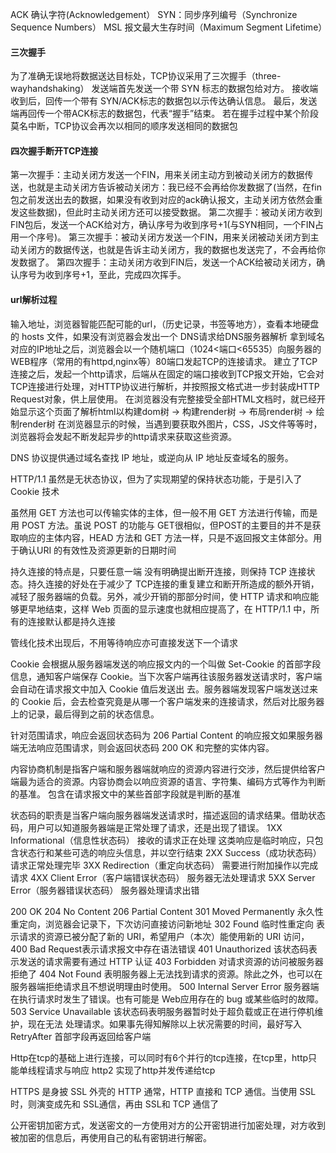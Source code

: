 ACK 确认字符(Acknowledgement）  SYN：同步序列编号（Synchronize Sequence Numbers）
MSL 报文最大生存时间（Maximum Segment Lifetime）

#### 三次握手

为了准确无误地将数据送达目标处，TCP协议采用了三次握手（three-wayhandshaking）
发送端首先发送一个带 SYN 标志的数据包给对方。
接收端收到后，回传一个带有 SYN/ACK标志的数据包以示传达确认信息。
最后，发送端再回传一个带ACK标志的数据包，代表“握手”结束。
若在握手过程中某个阶段莫名中断，TCP协议会再次以相同的顺序发送相同的数据包

#### 四次握手断开TCP连接

第一次握手：主动关闭方发送一个FIN，用来关闭主动方到被动关闭方的数据传送，也就是主动关闭方告诉被动关闭方：我已经不会再给你发数据了(当然，在fin包之前发送出去的数据，如果没有收到对应的ack确认报文，主动关闭方依然会重发这些数据)，但此时主动关闭方还可以接受数据。
第二次握手：被动关闭方收到FIN包后，发送一个ACK给对方，确认序号为收到序号+1(与SYN相同，一个FIN占用一个序号)。
第三次握手：被动关闭方发送一个FIN，用来关闭被动关闭方到主动关闭方的数据传送，也就是告诉主动关闭方，我的数据也发送完了，不会再给你发数据了。
第四次握手：主动关闭方收到FIN后，发送一个ACK给被动关闭方，确认序号为收到序号+1，至此，完成四次挥手。

#### url解析过程

输入地址，浏览器智能匹配可能的url，（历史记录，书签等地方），查看本地硬盘的 hosts 文件，如果没有浏览器会发出一个 DNS请求给DNS服务器解析
拿到域名对应的IP地址之后，浏览器会以一个随机端口（1024<端口<65535）向服务器的WEB程序（常用的有httpd,nginx等）80端口发起TCP的连接请求。
建立了TCP连接之后，发起一个http请求，后端从在固定的端口接收到TCP报文开始，它会对TCP连接进行处理，对HTTP协议进行解析，并按照报文格式进一步封装成HTTP Request对象，供上层使用。
在浏览器没有完整接受全部HTML文档时，就已经开始显示这个页面了解析html以构建dom树 -> 构建render树 -> 布局render树 -> 绘制render树
在浏览器显示的时候，当遇到要获取外图片，CSS，JS文件等等时，浏览器将会发起不断发起异步的http请求来获取这些资源。

DNS 协议提供通过域名查找 IP 地址，或逆向从 IP 地址反查域名的服务。

HTTP/1.1 虽然是无状态协议，但为了实现期望的保持状态功能，于是引入了 Cookie 技术

虽然用 GET 方法也可以传输实体的主体，但一般不用 GET 方法进行传输，而是用 POST 方法。虽说 POST 的功能与 GET很相似，但POST的主要目的并不是获取响应的主体内容，HEAD 方法和 GET 方法一样，只是不返回报文主体部分。用于确认URI 的有效性及资源更新的日期时间

持久连接的特点是，只要任意一端
没有明确提出断开连接，则保持 TCP 连接状态。持久连接的好处在于减少了 TCP连接的重复建立和断开所造成的额外开销，减轻了服务器端的负载。另外，减少开销的那部分时间，使
HTTP 请求和响应能够更早地结束，这样 Web 页面的显示速度也就相应提高了，在 HTTP/1.1 中，所有的连接默认都是持久连接

管线化技术出现后，不用等待响应亦可直接发送下一个请求

Cookie 会根据从服务器端发送的响应报文内的一个叫做 Set-Cookie 的首部字段信息，通知客户端保存 Cookie。当下次客户端再往该服务器发送请求时，客户端会自动在请求报文中加入 Cookie 值后发送出
去。服务器端发现客户端发送过来的 Cookie 后，会去检查究竟是从哪一个客户端发来的连接请求，然后对比服务器上的记录，最后得到之前的状态信息。

针对范围请求，响应会返回状态码为 206 Partial Content 的响应报文如果服务器端无法响应范围请求，则会返回状态码 200 OK 和完整的实体内容。

内容协商机制是指客户端和服务器端就响应的资源内容进行交涉，然后提供给客户端最为适合的资源。内容协商会以响应资源的语言、字符集、编码方式等作为判断的基准。
包含在请求报文中的某些首部字段就是判断的基准


状态码的职责是当客户端向服务器端发送请求时，描述返回的请求结果。借助状态码，用户可以知道服务器端是正常处理了请求，还是出现了错误。
1XX Informational（信息性状态码） 接收的请求正在处理 这类响应是临时响应，只包含状态行和某些可选的响应头信息，并以空行结束
2XX Success（成功状态码） 请求正常处理完毕
3XX Redirection（重定向状态码） 需要进行附加操作以完成请求
4XX Client Error（客户端错误状态码） 服务器无法处理请求
5XX Server Error（服务器错误状态码） 服务器处理请求出错

200 OK
204 No Content
206 Partial Content
301 Moved Permanently 永久性重定向，浏览器会记录下，下次访问直接访问新地址
302 Found 临时性重定向 表示请求的资源已被分配了新的 URI，希望用户（本次）能使用新的 URI 访问，
400 Bad Request表示请求报文中存在语法错误
401 Unauthorized 该状态码表示发送的请求需要有通过 HTTP 认证
403 Forbidden 对请求资源的访问被服务器拒绝了
404 Not Found 表明服务器上无法找到请求的资源。除此之外，也可以在服务器端拒绝请求且不想说明理由时使用。
500 Internal Server Error 服务器端在执行请求时发生了错误。也有可能是 Web应用存在的 bug 或某些临时的故障。
503 Service Unavailable 该状态码表明服务器暂时处于超负载或正在进行停机维护，现在无法
处理请求。如果事先得知解除以上状况需要的时间，最好写入
RetryAfter 首部字段再返回给客户端

Http在tcp的基础上进行连接，可以同时有6个并行的tcp连接，在tcp里，http只能单线程请求与响应
http2 实现了http并发传递给tcp

HTTPS 是身披 SSL 外壳的 HTTP
通常，HTTP 直接和 TCP 通信。当使用 SSL时，则演变成先和 SSL通信，再由 SSL和 TCP 通信了

公开密钥加密方式，发送密文的一方使用对方的公开密钥进行加密处理，对方收到被加密的信息后，再使用自己的私有密钥进行解密。